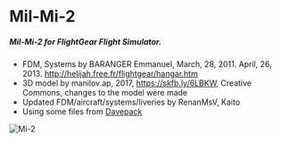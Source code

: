 # Mil-Mi-2

##### Mil-Mi-2 for FlightGear Flight Simulator.

- FDM, Systems by BARANGER Emmanuel, March, 28, 2011. April, 26, 2013. http://helijah.free.fr/flightgear/hangar.htm
- 3D model by manilov.ap, 2017, https://skfb.ly/6LBKW, Creative Commons, changes to the model were made
- Updated FDM/aircraft/systems/liveries by RenanMsV, Kaito
- Using some files from [Davepack](https://github.com/FGMEMBERS-NONGPL/DavePack) 


![Mi-2](http://www.milpower.org/img/a_class/Mi2.gif)
